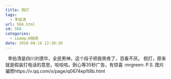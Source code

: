 ```yaml
---
title: 假打
tags:
  - 李伯清
url: 566.html
id: 566
categories:
  - L&amp;H随感
date: 2018-08-16 12:30:10
---
```


  李伯清是四川刘德华，全民男神，这个段子把我笑疼了，百看不厌。 假打，原来就是假装打电话的意思，哈哈哈。耐心等35秒广告，有惊喜 :mrgreen: P.S. 图片骗赞https://v.qq.com/x/page/q0674ep1t8b.html